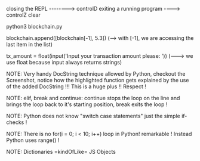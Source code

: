 closing the REPL --------> controlD
exiting a running program ----> controlZ 
clear

python3 blockchain.py

blockchain.append([blockchain[-1], 5.3])   (--> with [-1], we are accessing the last item in the list)

tx_amount = float(input('Input your transaction amount please: '))            (---> we use float because input always returns strings)

NOTE: Very handy DocString technique allowed by Python, checkout the Screenshot, notice how the highlighted function gets explained
by the use of the added DocString !!! This is a huge plus !! Respect !

NOTE: elif, break and continue: continue stops the loop on the line and brings the loop back to it's starting position, break exits the loop !

NOTE: Python does not know "switch case statements" just the simple if-checks !

NOTE: There is no for(i = 0; i < 10; i++) loop in Python! remarkable ! Instead Python uses range() !

NOTE: Dictionaries =kindOfLike= JS Objects
